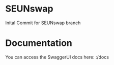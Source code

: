 # SEUNswap
Inital Commit for SEUNswap branch

# Documentation
You can access the SwaggerUI docs here: <app-url>:/docs